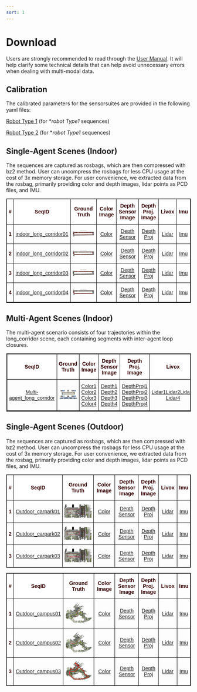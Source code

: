 ```yaml
---
sort: 1
---
```

# Download

Users are strongly recommended to read through the [User Manual](UserManual). It will help clarify some technical details that can help avoid unnecessary errors when dealing with multi-modal data.

## Calibration

The calibrated parameters for the sensorsuites are provided in the following yaml files:

[Robot Type 1]() (for **robot Type1* sequences)

[Robot Type 2]() (for **robot Type1* sequences)

## Single-Agent Scenes (Indoor)
The sequences are captured as rosbags, which are then compressed with bz2 method. User can uncompress the rosbags for less CPU usage at the cost of 3x memory storage. For user convenience, we extracted data from the rosbag, primarily providing color and depth images, lidar points as PCD files, and IMU.


<style type="text/css">
.tg  {border-collapse:collapse;border-spacing:0;}
.tg td{border-color:black;border-style:solid;border-width:1px;font-family:Arial, sans-serif;font-size:14px;
  overflow:hidden;padding:10px 5px;word-break:normal;}
.tg th{border-color:black;border-style:solid;border-width:1px;font-family:Arial, sans-serif;font-size:14px;
  font-weight:normal;overflow:hidden;padding:10px 5px;word-break:normal;}
.tg .tg-mypc{background-color:#ffffff;color:#330001;font-weight:bold;text-align:center;vertical-align:middle}
</style>
<table border="1" class="tg" style="undefined;table-layout: fixed;text-align:center">
  <colgroup>
		<col style="width: 8px">
		<col style="width: 150px">
		<col style="width: 420px">
		<col style="width: 150px">
		<col style="width: 150px">
    <col style="width: 150px">
		<col style="width: 100px">
		<col style="width: 100px">
	</colgroup>
	<thead>
    <tr style="text-align: right;">
      <th class="tg-mypc"><span style="font-weight:bold">#</span></th>
      <th class="tg-mypc"><span style="font-weight:bold">SeqID</span></th>
      <th class="tg-mypc"><span style="font-weight:bold">Ground Truth</span></th>
      <th class="tg-mypc"><span style="font-weight:bold">Color Image</span></th>
      <th class="tg-mypc"><span style="font-weight:bold">Depth Sensor Image</span></th>
      <th class="tg-mypc"><span style="font-weight:bold">Depth Proj. Image</span></th>
      <th class="tg-mypc"><span style="font-weight:bold">Livox</span></th>
      <th class="tg-mypc"><span style="font-weight:bold">Imu</span></th>
    </tr>
  </thead>
  <tbody>
    <tr>
      <th class="tg-mypc"><span style="font-weight:bold">1</span></th>
      <td><a href="https://sjtueducn-my.sharepoint.com/:f:/g/personal/dengtianchen_sjtu_edu_cn/EuMZ43Kj7AhAnTPkA-Rt7hgBbFrLok3j1Vmrv3nU0UJW8Q?e=2QFAR2" rel="noopener noreferrer" target="_blank">indoor_long_corridor01 </a> </td>
      <td><a href="https://sjtueducn-my.sharepoint.com/:t:/g/personal/dengtianchen_sjtu_edu_cn/ETctmKJp8RZAqnbNqPNoGucBV3v3figytcvVuC3dGXea3w?e=U9axjt"> <img src="images/gtpreview/indoor1.png" title="Indoor_Long_Corridor1" alt="Indoor_Long_Corridor1"></a></td>
      <td><a href="https://sjtueducn-my.sharepoint.com/:f:/g/personal/dengtianchen_sjtu_edu_cn/EgziMmaqQ29Cn4-fzhkCxxoBM0E4NFg_cAb67eKKSsGBPA?e=h2IlaD" rel="noopener noreferrer" target="_blank">Color</a></td>
      <td><a href="https://sjtueducn-my.sharepoint.com/:f:/g/personal/dengtianchen_sjtu_edu_cn/ElgajWoQqwlIu2MSaVz6NcUBjvHsdoBiff0K2H6kSlWuOQ?e=asZtGm" rel="noopener noreferrer" target="_blank">Depth Sensor</a></td>
      <td><a href="https://sjtueducn-my.sharepoint.com/:f:/g/personal/dengtianchen_sjtu_edu_cn/EtH_-THjJMlFpGuEzvZASogB4f154yKqEwnTXoNP0jeu-A?e=L4ZKrL" rel="noopener noreferrer" target="_blank">Depth Proj</a></td>
      <td><a href="https://sjtueducn-my.sharepoint.com/:f:/g/personal/dengtianchen_sjtu_edu_cn/Eo8jxoabtUZDhBUZD_o_NLUBsfIF45vnWyiX_OWQntrCXQ?e=sUgYNJ" rel="noopener noreferrer" target="_blank">Lidar</a></td>
      <td><a href="https://sjtueducn-my.sharepoint.com/:f:/g/personal/dengtianchen_sjtu_edu_cn/EsoU7emdPQZFurnA-YbfGvwBfHCtUKMLkaIiolE4DonIQQ?e=pGqqO1" rel="noopener noreferrer" target="_blank">Imu</a></td>
    </tr>
    <tr>
      <th class="tg-mypc"><span style="font-weight:bold">2</span></th>
      <td><a href="https://sjtueducn-my.sharepoint.com/:f:/g/personal/dengtianchen_sjtu_edu_cn/EtEjLxJil4xOrpcVAYiAPM0BBx-NI5cRkMp8cpf81BlJKQ?e=3a6ftE" rel="noopener noreferrer" target="_blank">indoor_long_corridor02 </a> </td>
      <td><a href=""> <img src="images/gtpreview/indoor2.png" title="Indoor_Long_Corridor2" alt="Indoor_Long_Corridor2"></a></td>
      <td><a href="https://sjtueducn-my.sharepoint.com/:u:/g/personal/dengtianchen_sjtu_edu_cn/ESE4KOO282JJsYIUQ3cB07oBaUu7PGvAWuSkf3vhACuutQ?e=I9H5oY" rel="noopener noreferrer" target="_blank">Color</a></td>
      <td><a href="https://sjtueducn-my.sharepoint.com/:u:/g/personal/dengtianchen_sjtu_edu_cn/EWOORERo-FJBlPoG0cuhLJEBgLbQ8oony3uNy3LGgjzx8A?e=CeBOyl" rel="noopener noreferrer" target="_blank">Depth Sensor</a></td>
      <td><a href="https://sjtueducn-my.sharepoint.com/:u:/g/personal/dengtianchen_sjtu_edu_cn/EXnd5xy52L5DijJme2OkDHoB2ndn1XESOmGPJOZ5wq_75g?e=WDxp8F" rel="noopener noreferrer" target="_blank">Depth Proj</a></td>
      <td><a href="https://sjtueducn-my.sharepoint.com/:u:/g/personal/dengtianchen_sjtu_edu_cn/ESR9DJOutBVElwb2i-6CZCIB3TZAccCgVDrtEG-5aPDn6Q?e=dOJKd7" rel="noopener noreferrer" target="_blank">Lidar</a></td>
      <td><a href="https://sjtueducn-my.sharepoint.com/:u:/g/personal/dengtianchen_sjtu_edu_cn/EdbWidxHfiJMl3G0_DVPd-IB9toV2rMQtM34_F6eMxGhbA?e=UvKjA3" rel="noopener noreferrer" target="_blank">Imu</a></td>
    </tr>
    <tr>
      <th class="tg-mypc"><span style="font-weight:bold">3</span></th>
      <td><a href="https://sjtueducn-my.sharepoint.com/:f:/g/personal/dengtianchen_sjtu_edu_cn/EvXPmTFSPR9LvEua1e0TyS0Bg-l3M9um-FpaLOtK9mNf6A?e=hIeI7V" rel="noopener noreferrer" target="_blank">indoor_long_corridor03 </a> </td>
      <td><a href=""> <img src="images/gtpreview/indoor3.png" title="Indoor_Long_Corridor3" alt="Indoor_Long_Corridor3"></a></td>
      <td><a href="https://sjtueducn-my.sharepoint.com/:u:/g/personal/dengtianchen_sjtu_edu_cn/EQ3y_D51B5pLmQdgQY3xl7YBP0fRwuZG1tKMKaC6ErC2kA?e=I9sA8z" rel="noopener noreferrer" target="_blank">Color</a></td>
      <td><a href="https://sjtueducn-my.sharepoint.com/:u:/g/personal/dengtianchen_sjtu_edu_cn/EXfJz93jJARHug1MTJ_kz8YBSlM0femLW0Cv3VScCcmBtw?e=RSFcm9" rel="noopener noreferrer" target="_blank">Depth Sensor</a></td>
      <td><a href="https://sjtueducn-my.sharepoint.com/:u:/g/personal/dengtianchen_sjtu_edu_cn/ETj3Jjrh_OZEoXg6JzaczuoBRo8-DXaBfWfyOs79swv16g?e=WiTdEc" rel="noopener noreferrer" target="_blank">Depth Proj</a></td>
      <td><a href="https://sjtueducn-my.sharepoint.com/:u:/g/personal/dengtianchen_sjtu_edu_cn/EeUj8MCC3_BAvlxYEy0H3m0B3BVbBNMCtZl2GDwC0qpH8A?e=kaTjV0" rel="noopener noreferrer" target="_blank">Lidar</a></td>
      <td><a href="https://sjtueducn-my.sharepoint.com/:u:/g/personal/dengtianchen_sjtu_edu_cn/EVBbLNWIfqNFo07p0GOYgqsB2nMZ8-2kM2elfnWQK1w62w?e=ePm9m6" rel="noopener noreferrer" target="_blank">Imu</a></td>
    </tr>
    <tr>
      <th class="tg-mypc"><span style="font-weight:bold">4</span></th>
      <td><a href="https://sjtueducn-my.sharepoint.com/:f:/g/personal/dengtianchen_sjtu_edu_cn/Epk3lTUy6lNGkvmapHCTmLsB2Z-GCDoAPpjKb3u264t-8A?e=tPthy3" rel="noopener noreferrer" target="_blank">indoor_long_corridor04 </a> </td>
      <td><a href=""> <img src="images/gtpreview/indoor4.png" title="Indoor_Long_Corridor4" alt="Indoor_Long_Corridor4"></a></td>
      <td><a href="https://sjtueducn-my.sharepoint.com/:u:/g/personal/dengtianchen_sjtu_edu_cn/ERKc5KcNS3JEjVdSACDzszoBwUnFS-Vcel3NPoN-dTnikw?e=KcPuWi" rel="noopener noreferrer" target="_blank">Color</a></td>
      <td><a href="https://sjtueducn-my.sharepoint.com/:u:/g/personal/dengtianchen_sjtu_edu_cn/EexX1Lqm94lKsqfqbSau-zIBB1krvSLu5E79hTFm3jsUGA?e=Ia22Rw" rel="noopener noreferrer" target="_blank">Depth Sensor</a></td>
      <td><a href="https://sjtueducn-my.sharepoint.com/:u:/g/personal/dengtianchen_sjtu_edu_cn/EaUmy7qhZPtFg5t5siJU0KEBtx5NJeId0qcfL42Y_Iu4Yg?e=iTTlVR" rel="noopener noreferrer" target="_blank">Depth Proj</a></td>
      <td><a href="https://sjtueducn-my.sharepoint.com/:u:/g/personal/dengtianchen_sjtu_edu_cn/EamC2CVgImdCpH9luxw21ZwBgsgSxfgq9Mzx5Zw13wn8cg?e=Va4bQR" rel="noopener noreferrer" target="_blank">Lidar</a></td>
      <td><a href="https://sjtueducn-my.sharepoint.com/:u:/g/personal/dengtianchen_sjtu_edu_cn/Eb-S6Zpvt8FCqOE-wG6Gvi4BojR-PsvEvlT5-mTQAiDIbg?e=fyLeJM" rel="noopener noreferrer" target="_blank">Imu</a></td>
    </tr>
  </tbody>
</table>


## Multi-Agent Scenes (Indoor)
The multi-agent scenario consists of four trajectories within the long_corridor scene, each containing segments with inter-agent loop closures.
<style type="text/css">
.tg  {border-collapse:collapse;border-spacing:0;}
.tg td{border-color:black;border-style:solid;border-width:1px;font-family:Arial, sans-serif;font-size:14px;
  overflow:hidden;padding:10px 5px;word-break:normal;}
.tg th{border-color:black;border-style:solid;border-width:1px;font-family:Arial, sans-serif;font-size:14px;
  font-weight:normal;overflow:hidden;padding:10px 5px;word-break:normal;}
.tg .tg-mypc{background-color:#ffffff;color:#330001;font-weight:bold;text-align:center;vertical-align:middle}
</style>
<table border="2" class="tg" style="undefined;table-layout: fixed;text-align:center">
  <colgroup>
		<col style="width: 150px">
		<col style="width: 420px">
		<col style="width: 150px">
		<col style="width: 150px">
		<col style="width: 150px">
		<col style="width: 120px">
	</colgroup>
	<thead>
    <tr style="text-align: right;">
      <th class="tg-mypc"><span style="font-weight:bold">SeqID</span></th>
      <th class="tg-mypc"><span style="font-weight:bold">Ground Truth</span></th>
      <th class="tg-mypc"><span style="font-weight:bold">Color Image</span></th>
      <th class="tg-mypc"><span style="font-weight:bold">Depth Sensor Image</span></th>
      <th class="tg-mypc"><span style="font-weight:bold">Depth Proj. Image</span></th>
      <th class="tg-mypc"><span style="font-weight:bold">Livox</span></th>
      <th class="tg-mypc"><span style="font-weight:bold">Imu</span></th>
    </tr>
  </thead>
  <tbody>
    <tr>
      <td><a href="https://1drv.ms/f/c/7483a674c95c7aef/EgdkgA-4MeZJiNwgxZ0D6EcBCaFv0D43rVqKSEUOIIN1wQ?e=ywKa2Y" rel="noopener noreferrer" target="_blank">Multi-agent_long_corridor </a> </td>
      <td><a href=""> <img src="images/multi-indoor.png" title="Indoor_Long_Corridor1" alt="Indoor_Long_Corridor1"></a></td>
      <td><a href="https://1drv.ms/u/c/7483a674c95c7aef/EecV8dWj9JBIte48IF4aTnYBLDtR_0WutE6-hihn3WGO5Q?e=NzeWb0" rel="noopener noreferrer" target="_blank">Color1</a> <a href="https://1drv.ms/u/c/7483a674c95c7aef/EcWYx1g_gCZIqhSE-v9DMvgBigkbCkIimIuU0k61Qh1Rbg?e=x7mPQm" rel="noopener noreferrer" target="_blank">Color2</a> <a href="https://1drv.ms/u/c/7483a674c95c7aef/EeQjwZ2ey5BOlIGlthXQBVkBWmGiJrd0PU3AAAhxNa96nQ?e=wSzjsF" rel="noopener noreferrer" target="_blank">Color3</a> <a href="https://1drv.ms/u/c/7483a674c95c7aef/EcL8aimu1ctNg3EZAYTpsaoBDDS9tA7t3P-m7e1xjP_0NQ?e=0trOgp" rel="noopener noreferrer" target="_blank">Color4</a> </td>
      <td><a href="https://1drv.ms/u/c/7483a674c95c7aef/EYfmx1inZDJKqcCalPXhqfUBGt-Dq_qcHVF2o-D1fnY7Ug?e=uACaYC" rel="noopener noreferrer" target="_blank">Depth1</a> <a href="https://1drv.ms/u/c/7483a674c95c7aef/EVsOoiRACWFOhpFToMatUIYB9vBOLvJcDJ8eFpFH-CJxgw?e=rgAjHx" rel="noopener noreferrer" target="_blank">Depth2</a> <a href="https://1drv.ms/u/c/7483a674c95c7aef/EVsOoiRACWFOhpFToMatUIYB9vBOLvJcDJ8eFpFH-CJxgw?e=1uy2b0" rel="noopener noreferrer" target="_blank">Depth3</a> <a href="https://1drv.ms/u/c/7483a674c95c7aef/ERSY3Wf6Q1ZFmP56rEeJQfYBKQncxBMe9u8kwzbHXi7AXQ?e=YHqPV5" rel="noopener noreferrer" target="_blank">Depth4</a> </td>
      <td><a href="https://1drv.ms/u/c/7483a674c95c7aef/ESqNDy1g34FBptaJ05sV2OgBDkjoK6ZPyW1R251mXLdfCA?e=eD4ShV" rel="noopener noreferrer" target="_blank">DepthProj1</a> <a href="https://1drv.ms/u/c/7483a674c95c7aef/Eb8CaiAf4yJHmvyb54Iw6ZkBKl2nt0Pqh9idU29WEc8Sew?e=bKlkJU" rel="noopener noreferrer" target="_blank">DepthProj2</a> <a href="https://1drv.ms/u/c/7483a674c95c7aef/EWUm0ILh8nROjk4QGcxNxM4BSEP0svsslpUvHwz66eerVQ?e=SUiAKq" rel="noopener noreferrer" target="_blank">DepthProj3</a> <a href="https://1drv.ms/u/c/7483a674c95c7aef/EQbW8S35tERDuHX6q14ZucIBMKRu_T1pY6RRD-6Lka8tZQ?e=3ysWVp" rel="noopener noreferrer" target="_blank">DepthProj4</a> </td>
      <td><a href="https://1drv.ms/u/c/7483a674c95c7aef/EbQP7YwcNNlCrAwRPU6C2dQBUFvj9kclwStUcjwQU8aYmg?e=YOakKf" rel="noopener noreferrer" target="_blank">Lidar1</a><a href="https://1drv.ms/u/c/7483a674c95c7aef/ETdSGkCJ8WNIlP-az5R3xA4B0JZc32S7Z8zM8XGgkukyKg?e=AO2JOy" rel="noopener noreferrer" target="_blank">Lidar2</a><a href="https://1drv.ms/u/c/7483a674c95c7aef/EURKVjHvzj9GlLgYFpRc_kMBYUQvm4mFVoc-o0W22WUiRQ?e=eppbIh" rel="noopener noreferrer" target="_blank">Lidar3</a> <a href="https://1drv.ms/u/c/7483a674c95c7aef/ESYXXCgmwwhHpslknCbQtq4BBmN6d37d94OhmZGUok0-Dw?e=ZlYXm4" rel="noopener noreferrer" target="_blank">Lidar4</a></td>
      <td><a href="https://1drv.ms/u/c/7483a674c95c7aef/EU-7qFyn0cREmMK9CYCwfU0B-hlO36gVHqCIuTmA3D4SaQ?e=EcKAfy" rel="noopener noreferrer" target="_blank">Imu1</a> <a href="https://1drv.ms/u/c/7483a674c95c7aef/Ee_lSJNLJq1Nmd2yNrXAOVoBu-CcRlsFHt9AkL6h2USqcg?e=kM6XTR" rel="noopener noreferrer" target="_blank">Imu2</a> <a href="https://1drv.ms/u/c/7483a674c95c7aef/Ee_lSJNLJq1Nmd2yNrXAOVoBu-CcRlsFHt9AkL6h2USqcg?e=m8XcI4" rel="noopener noreferrer" target="_blank">Imu3</a> <a href="https://1drv.ms/u/c/7483a674c95c7aef/ESQs7KSsDMFJuETA1pI4icwB4_CbbRe9cOBOkgN8fnnM3w?e=y8DzFJ" rel="noopener noreferrer" target="_blank">Imu4</a></td>
    </tr>
  </tbody>
</table>

## Single-Agent Scenes (Outdoor)
The sequences are captured as rosbags, which are then compressed with bz2 method. User can uncompress the rosbags for less CPU usage at the cost of 3x memory storage. For user convenience, we extracted data from the rosbag, primarily providing color and depth images, lidar points as PCD files, and IMU.


<style type="text/css">
.tg  {border-collapse:collapse;border-spacing:0;}
.tg td{border-color:black;border-style:solid;border-width:1px;font-family:Arial, sans-serif;font-size:14px;
  overflow:hidden;padding:10px 5px;word-break:normal;}
.tg th{border-color:black;border-style:solid;border-width:1px;font-family:Arial, sans-serif;font-size:14px;
  font-weight:normal;overflow:hidden;padding:10px 5px;word-break:normal;}
.tg .tg-mypc{background-color:#ffffff;color:#330001;font-weight:bold;text-align:center;vertical-align:middle}
</style>
<table border="1" class="tg" style="undefined;table-layout: fixed;text-align:center">
  <colgroup>
		<col style="width: 8px">
		<col style="width: 150px">
		<col style="width: 420px">
		<col style="width: 150px">
		<col style="width: 150px">
		<col style="width: 100px">
		<col style="width: 100px">
	</colgroup>
	<thead>
    <tr style="text-align: right;">
      <th class="tg-mypc"><span style="font-weight:bold">#</span></th>
      <th class="tg-mypc"><span style="font-weight:bold">SeqID</span></th>
      <th class="tg-mypc"><span style="font-weight:bold">Ground Truth</span></th>
      <th class="tg-mypc"><span style="font-weight:bold">Color Image</span></th>
      <th class="tg-mypc"><span style="font-weight:bold">Depth Sensor Image</span></th>
      <th class="tg-mypc"><span style="font-weight:bold">Depth Proj. Image</span></th>
      <th class="tg-mypc"><span style="font-weight:bold">Livox</span></th>
      <th class="tg-mypc"><span style="font-weight:bold">Imu</span></th>
    </tr>
  </thead>
  <tbody>
    <tr>
      <th class="tg-mypc"><span style="font-weight:bold">1</span></th>
      <td><a href="" rel="noopener noreferrer" target="_blank">Outdoor_carpark01 </a> </td>
      <td><a href=""> <img src="images/gtpreview/Carpark1.png" title="Outdoor_carpark01" alt="Outdoor_carpark01"></a></td>
      <td><a href="https://sjtueducn-my.sharepoint.com/:f:/g/personal/dengtianchen_sjtu_edu_cn/EgziMmaqQ29Cn4-fzhkCxxoBM0E4NFg_cAb67eKKSsGBPA?e=h2IlaD" rel="noopener noreferrer" target="_blank">Color</a></td>
      <td><a href="https://sjtueducn-my.sharepoint.com/:f:/g/personal/dengtianchen_sjtu_edu_cn/ElgajWoQqwlIu2MSaVz6NcUBjvHsdoBiff0K2H6kSlWuOQ?e=asZtGm" rel="noopener noreferrer" target="_blank">Depth Sensor</a></td>
      <td><a href="https://sjtueducn-my.sharepoint.com/:f:/g/personal/dengtianchen_sjtu_edu_cn/EtH_-THjJMlFpGuEzvZASogB4f154yKqEwnTXoNP0jeu-A?e=L4ZKrL" rel="noopener noreferrer" target="_blank">Depth Proj</a></td>
      <td><a href="https://sjtueducn-my.sharepoint.com/:f:/g/personal/dengtianchen_sjtu_edu_cn/Eo8jxoabtUZDhBUZD_o_NLUBsfIF45vnWyiX_OWQntrCXQ?e=sUgYNJ" rel="noopener noreferrer" target="_blank">Lidar</a></td>
      <td><a href="https://sjtueducn-my.sharepoint.com/:f:/g/personal/dengtianchen_sjtu_edu_cn/EsoU7emdPQZFurnA-YbfGvwBfHCtUKMLkaIiolE4DonIQQ?e=pGqqO1" rel="noopener noreferrer" target="_blank">Imu</a></td>
    </tr>
    <tr>
      <th class="tg-mypc"><span style="font-weight:bold">2</span></th>
      <td><a href="" rel="noopener noreferrer" target="_blank">Outdoor_carpark02 </a> </td>
      <td><a href=""> <img src="images/gtpreview/Carpark2.png" title="Outdoor_carpark02" alt="Outdoor_carpark02"></a></td>
      <td><a href="" rel="noopener noreferrer" target="_blank">Color</a></td>
      <td><a href="" rel="noopener noreferrer" target="_blank">Depth Sensor</a></td>
      <td><a href="" rel="noopener noreferrer" target="_blank">Depth Proj</a></td>
      <td><a href="" rel="noopener noreferrer" target="_blank">Lidar</a></td>
      <td><a href="" rel="noopener noreferrer" target="_blank">Imu</a></td>
    </tr>
    <tr>
      <th class="tg-mypc"><span style="font-weight:bold">3</span></th>
      <td><a href="" rel="noopener noreferrer" target="_blank">Outdoor_carpark03 </a> </td>
      <td><a href=""> <img src="images/gtpreview/Carpark3.png" title="Outdoor_carpark03" alt="Outdoor_carpark03"></a></td>
      <td><a href="" rel="noopener noreferrer" target="_blank">Color</a></td>
      <td><a href="" rel="noopener noreferrer" target="_blank">Depth Sensor</a></td>
      <td><a href="" rel="noopener noreferrer" target="_blank">Depth Proj</a></td>
      <td><a href="" rel="noopener noreferrer" target="_blank">Lidar</a></td>
      <td><a href="" rel="noopener noreferrer" target="_blank">Imu</a></td>
    </tr>
  </tbody>
</table>

<style type="text/css">
.tg  {border-collapse:collapse;border-spacing:0;}
.tg td{border-color:black;border-style:solid;border-width:1px;font-family:Arial, sans-serif;font-size:14px;
  overflow:hidden;padding:10px 5px;word-break:normal;}
.tg th{border-color:black;border-style:solid;border-width:1px;font-family:Arial, sans-serif;font-size:14px;
  font-weight:normal;overflow:hidden;padding:10px 5px;word-break:normal;}
.tg .tg-mypc{background-color:#ffffff;color:#330001;font-weight:bold;text-align:center;vertical-align:middle}
</style>
<table border="1" class="tg" style="undefined;table-layout: fixed;text-align:center">
  <colgroup>
		<col style="width: 8px">
		<col style="width: 150px">
		<col style="width: 420px">
		<col style="width: 150px">
		<col style="width: 150px">
		<col style="width: 100px">
		<col style="width: 100px">
	</colgroup>
	<thead>
    <tr style="text-align: right;">
      <th class="tg-mypc"><span style="font-weight:bold">#</span></th>
      <th class="tg-mypc"><span style="font-weight:bold">SeqID</span></th>
      <th class="tg-mypc"><span style="font-weight:bold">Ground Truth</span></th>
      <th class="tg-mypc"><span style="font-weight:bold">Color Image</span></th>
      <th class="tg-mypc"><span style="font-weight:bold">Depth Sensor Image</span></th>
      <th class="tg-mypc"><span style="font-weight:bold">Depth Proj. Image</span></th>
      <th class="tg-mypc"><span style="font-weight:bold">Livox</span></th>
      <th class="tg-mypc"><span style="font-weight:bold">Imu</span></th>
    </tr>
  </thead>
  <tbody>
    <tr>
      <th class="tg-mypc"><span style="font-weight:bold">1</span></th>
      <td><a href="" rel="noopener noreferrer" target="_blank">Outdoor_campus01 </a> </td>
      <td><a href=""> <img src="images/gtpreview/Campus1.png" title="Outdoor_campus01" alt="Outdoor_campus01"></a></td>
      <td><a href="https://sjtueducn-my.sharepoint.com/:f:/g/personal/dengtianchen_sjtu_edu_cn/EgziMmaqQ29Cn4-fzhkCxxoBM0E4NFg_cAb67eKKSsGBPA?e=h2IlaD" rel="noopener noreferrer" target="_blank">Color</a></td>
      <td><a href="https://sjtueducn-my.sharepoint.com/:f:/g/personal/dengtianchen_sjtu_edu_cn/ElgajWoQqwlIu2MSaVz6NcUBjvHsdoBiff0K2H6kSlWuOQ?e=asZtGm" rel="noopener noreferrer" target="_blank">Depth Sensor</a></td>
      <td><a href="https://sjtueducn-my.sharepoint.com/:f:/g/personal/dengtianchen_sjtu_edu_cn/EtH_-THjJMlFpGuEzvZASogB4f154yKqEwnTXoNP0jeu-A?e=L4ZKrL" rel="noopener noreferrer" target="_blank">Depth Proj</a></td>
      <td><a href="https://sjtueducn-my.sharepoint.com/:f:/g/personal/dengtianchen_sjtu_edu_cn/Eo8jxoabtUZDhBUZD_o_NLUBsfIF45vnWyiX_OWQntrCXQ?e=sUgYNJ" rel="noopener noreferrer" target="_blank">Lidar</a></td>
      <td><a href="https://sjtueducn-my.sharepoint.com/:f:/g/personal/dengtianchen_sjtu_edu_cn/EsoU7emdPQZFurnA-YbfGvwBfHCtUKMLkaIiolE4DonIQQ?e=pGqqO1" rel="noopener noreferrer" target="_blank">Imu</a></td>
    </tr>
    <tr>
      <th class="tg-mypc"><span style="font-weight:bold">2</span></th>
      <td><a href="" rel="noopener noreferrer" target="_blank">Outdoor_campus02 </a> </td>
      <td><a href=""> <img src="images/gtpreview/Campus2.png" title="Outdoor_campus02" alt="Outdoor_campus02"></a></td>
      <td><a href="" rel="noopener noreferrer" target="_blank">Color</a></td>
      <td><a href="" rel="noopener noreferrer" target="_blank">Depth Sensor</a></td>
      <td><a href="https://sjtueducn-my.sharepoint.com/:f:/g/personal/dengtianchen_sjtu_edu_cn/EtH_-THjJMlFpGuEzvZASogB4f154yKqEwnTXoNP0jeu-A?e=L4ZKrL" rel="noopener noreferrer" target="_blank">Depth Proj</a></td>
      <td><a href="" rel="noopener noreferrer" target="_blank">Lidar</a></td>
      <td><a href="" rel="noopener noreferrer" target="_blank">Imu</a></td>
    </tr>
    <tr>
      <th class="tg-mypc"><span style="font-weight:bold">3</span></th>
      <td><a href="" rel="noopener noreferrer" target="_blank">Outdoor_campus03 </a> </td>
      <td><a href=""> <img src="images/gtpreview/Campus3.png" title="Outdoor_campus03" alt="Outdoor_campus03"></a></td>
      <td><a href="" rel="noopener noreferrer" target="_blank">Color</a></td>
      <td><a href="" rel="noopener noreferrer" target="_blank">Depth Sensor</a></td>
      <td><a href="" rel="noopener noreferrer" target="_blank">Depth Proj</a></td>
      <td><a href="" rel="noopener noreferrer" target="_blank">Lidar</a></td>
      <td><a href="" rel="noopener noreferrer" target="_blank">Imu</a></td>
    </tr>
  </tbody>
</table>